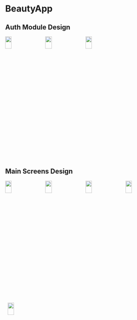 # BeautyApp

<h2>Auth Module Design</h2>
<img src="https://github.com/user-attachments/assets/2c60c14e-9b25-4638-a88a-df2b461eb50d" width="20%" height="10%"/> &nbsp; &nbsp; &nbsp;
<img src="https://github.com/user-attachments/assets/5e4ad2f1-4aec-4aed-af56-01605634e05f" width="20%" height="10%"/> &nbsp; &nbsp; &nbsp;
<img src="https://github.com/user-attachments/assets/afd641f4-ca53-4662-8bb9-af4453f7e26c" width="20%" height="10%"/> &nbsp; &nbsp; &nbsp;


<h2>Main Screens Design</h2>
<img src="https://github.com/user-attachments/assets/c8dd3128-8b28-4859-9257-aa14d3816942" width="20%" height="10%"/> &nbsp; &nbsp; &nbsp;
<img src="https://github.com/user-attachments/assets/b30d54fc-3ead-4be2-86fb-0f8fc35399fa" width="20%" height="10%"/> &nbsp; &nbsp; &nbsp;
<img src="https://github.com/user-attachments/assets/618fcd8a-bea2-4727-a7b4-4fe164c17013" width="20%" height="10%"/> &nbsp; &nbsp; &nbsp;
<img src="https://github.com/user-attachments/assets/3d442d2d-c42f-4ff7-8a8a-ae688665bbb5" width="20%" height="10%"/> &nbsp; &nbsp; &nbsp;
<img src="https://github.com/user-attachments/assets/94ecc161-47a7-4fe5-ae94-ad5579e0bc64" width="20%" height="10%"/> &nbsp; &nbsp; &nbsp;

